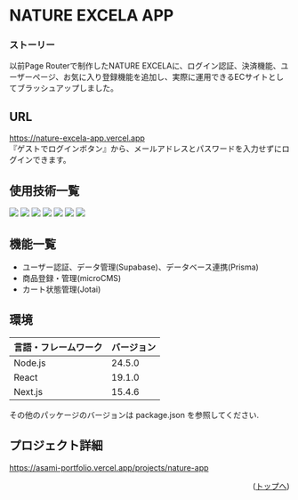<div id="top"></div>

# NATURE EXCELA APP
### ストーリー
<!-- プロジェクトについて -->
以前Page Routerで制作したNATURE EXCELAに、ログイン認証、決済機能、ユーザーページ、お気に入り登録機能を追加し、実際に運用できるECサイトとしてブラッシュアップしました。

## URL
https://nature-excela-app.vercel.app
 <br >
『ゲストでログインボタン』から、メールアドレスとパスワードを入力せずにログインできます。

## 使用技術一覧

<!-- シールド一覧 -->
<!-- 該当するプロジェクトの中から任意のものを選ぶ-->
<p style="display: inline">
  <!-- フロントエンドの言語一覧 -->
  <img src="https://img.shields.io/badge/-typescript-000000?style=for-the-badge&logo=typescript&logoColor=FFE500">
  <!-- フロントエンドのフレームワーク一覧 -->
  <img src="https://img.shields.io/badge/-react-000000?style=for-the-badge&logo=react&logoColor=61DAFB">
  <img src="https://img.shields.io/badge/-Next.js-000000.svg?logo=next.js&style=for-the-badge">
  <img src="https://img.shields.io/badge/-prisma-000000?style=for-the-badge&logo=prisma&logoColor=2D3748">
  <img src="https://img.shields.io/badge/-stripe-000000?style=for-the-badge&logo=stripe&logoColor=635BFF">
  <img src="https://img.shields.io/badge/-cssmodules-000000?style=for-the-badge&logo=cssmodules&logoColor=000000">
  <img src="https://img.shields.io/badge/-supabase-000000?style=for-the-badge&logo=supabase&logoColor=3FCF8E">
  <!-- バックエンドの言語一覧 -->
  <!-- ミドルウェア一覧 -->
  <!-- インフラ一覧 -->
</p>

## 機能一覧
- ユーザー認証、データ管理(Supabase)、データベース連携(Prisma)
- 商品登録・管理(microCMS)
- カート状態管理(Jotai)

<!-- 
- ユーザー登録、ログイン機能(devise)
- 投稿機能
  - 画像投稿(refile)
  - 位置情報検索機能(geocoder)
- いいね機能(Ajax)
  - ランキング機能
- コメント機能(Ajax)
- フォロー機能(Ajax)
- ページネーション機能(kaminari)
  - 無限スクロール(Ajax)
- 検索機能(ransack)
-->

## 環境

<!-- 言語、フレームワーク、ミドルウェア、インフラの一覧とバージョンを記載 -->

| 言語・フレームワーク  | バージョン |
| --------------------- | ---------- |
| Node.js               | 24.5.0    |
| React                 | 19.1.0     |
| Next.js               | 15.4.6     |

その他のパッケージのバージョンは package.json を参照してください. 


## プロジェクト詳細

https://asami-portfolio.vercel.app/projects/nature-app

<p align="right">(<a href="#top">トップへ</a>)</p>

